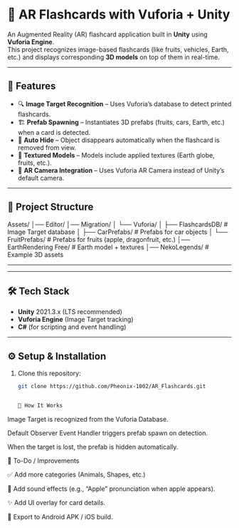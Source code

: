 # 📱 AR Flashcards with Vuforia + Unity

An Augmented Reality (AR) flashcard application built in **Unity** using **Vuforia Engine**.  
This project recognizes image-based flashcards (like fruits, vehicles, Earth, etc.) and displays corresponding **3D models** on top of them in real-time.

---

## 🚀 Features
- 🔍 **Image Target Recognition** – Uses Vuforia’s database to detect printed flashcards.  
- 🏗 **Prefab Spawning** – Instantiates 3D prefabs (fruits, cars, Earth, etc.) when a card is detected.  
- 🔄 **Auto Hide** – Object disappears automatically when the flashcard is removed from view.  
- 🎨 **Textured Models** – Models include applied textures (Earth globe, fruits, etc.).  
- 📸 **AR Camera Integration** – Uses Vuforia AR Camera instead of Unity’s default camera.  

---

## 📂 Project Structure
Assets/
│── Editor/
│── Migration/
│ └── Vuforia/
│ ├── FlashcardsDB/ # Image Target database
│ ├── CarPrefabs/ # Prefabs for car objects
│ └── FruitPrefabs/ # Prefabs for fruits (apple, dragonfruit, etc.)
│── EarthRendering Free/ # Earth model + textures
│── NekoLegends/ # Example 3D assets


---
---

## 🛠️ Tech Stack
- **Unity** 2021.3.x (LTS recommended)  
- **Vuforia Engine** (Image Target tracking)  
- **C#** (for scripting and event handling)  

---

## ⚙️ Setup & Installation
1. Clone this repository:  
   ```bash
   git clone https://github.com/Pheonix-1002/AR_Flashcards.git


   📸 How It Works

Image Target is recognized from the Vuforia Database.

Default Observer Event Handler triggers prefab spawn on detection.

When the target is lost, the prefab is hidden automatically.

🧩 To-Do / Improvements

✅ Add more categories (Animals, Shapes, etc.)

🎵 Add sound effects (e.g., “Apple” pronunciation when apple appears).

✨ Add UI overlay for card details.

📱 Export to Android APK / iOS build.
